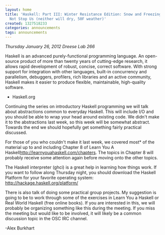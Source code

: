 ```yaml
---
layout: home
title: 'Haskell: Part III: Winter Resistance Edition: Snow and Freezing Rain Will
  Not Stop Us (neither will dry, 50F weather)'
created: 1327518233
categories: announcements
tags: announcements
---
```

*Thursday January 26, 2012*
*Dreese Lab 266*

Haskell is an advanced purely-functional programming language. An open-source product of more than twenty years of cutting-edge research, it allows rapid development of robust, concise, correct software. With strong support for integration with other languages, built-in concurrency and parallelism, debuggers, profilers, rich libraries and an active community, Haskell makes it easier to produce flexible, maintainable, high-quality software.

- Haskell.org

Continuing the series on introductory Haskell programming we will talk
about abstractions common to everyday Haskell. This will include I/O and
you should be able to wrap your head around existing code. We didn't make
it to the abstractions last week, so this week will be somewhat abstract.
Towards the end we should hopefully get something fairly practical
discussed.

For those of you who couldn't make it last week, we covered most* of the
material up to and including Chapter 8 of Learn You A
Haskell<http://learnyouahaskell.com/chapters>.
The topics in Chapter 8 will probably receive some attention again before
moving onto the other topics.

The Haskell interpreter (ghci) is a great help in learning how things work.
If you want to follow along Thursday night, you should download the Haskell
Platform for your favorite operating system:
http://hackage.haskell.org/platform/

There is also talk of doing some practical group projects. My suggestion is
going to be to work through some of the exercises in Learn You a Haskell or
Real World Haskell (free online books). If you are interested in this, we
will probably be organizing something like this during the meeting. If you
miss the meeting but would like to be involved, it will likely be a common
discussion topic in the OSC IRC channel.

-Alex Burkhart

